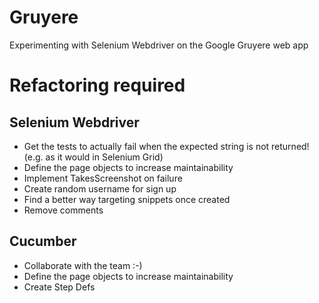 # Gruyere
Experimenting with Selenium Webdriver on the Google Gruyere web app

# Refactoring required

## Selenium Webdriver
- Get the tests to actually fail when the expected string is not returned! (e.g. as it would in Selenium Grid)
- Define the page objects to increase maintainability
- Implement TakesScreenshot on failure
- Create random username for sign up
- Find a better way targeting snippets once created
- Remove comments

## Cucumber
- Collaborate with the team :-)
- Define the page objects to increase maintainability
- Create Step Defs
